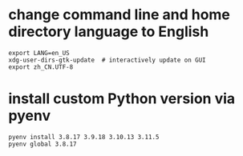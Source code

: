 # change command line and home directory language to English
```shell
export LANG=en_US
xdg-user-dirs-gtk-update  # interactively update on GUI
export zh_CN.UTF-8
```

# install custom Python version via pyenv
```shell
pyenv install 3.8.17 3.9.18 3.10.13 3.11.5
pyenv global 3.8.17
```
